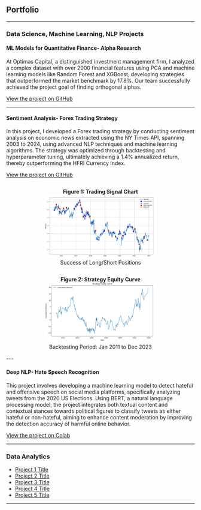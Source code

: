 ## Portfolio

---

### Data Science, Machine Learning, NLP Projects 

#### ML Models for Quantitative Finance- Alpha Research

At Optimas Capital, a distinguished investment management firm, I analyzed a complex dataset with over 2000 financial features using PCA and machine learning models like Random Forest and XGBoost, developing strategies that outperformed the market benchmark by 17.8%. Our team successfully achieved the project goal of finding orthogonal alphas.

[View the project on GitHub](https://github.com/athk13/Quantitative-Finance-ML-Model)

---
#### Sentiment Analysis- Forex Trading Strategy

In this project, I developed a Forex trading strategy by conducting sentiment analysis on economic news extracted using the NY Times API, spanning 2003 to 2024, using advanced NLP techniques and machine learning algorithms. The strategy was optimized through backtesting and hyperparameter tuning, ultimately achieving a 1.4% annualized return, thereby outperforming the HFRI Currency Index. 

[View the project on GitHub](https://github.com/athk13/FX-Sentiment-Analysis-Trading-Strategy)

<div style="display: flex; justify-content: space-around; align-items: flex-start; flex-wrap: wrap;">
  <figure>
    <strong><figcaption style="text-align: center;">Figure 1: Trading Signal Chart</figcaption></strong>
    <img src="images/Screenshot 2024-04-16 122044.png?raw=true" alt="Trading Signal Chart" style="width: 100%; max-width: 300px; height: auto;"/>
    <figcaption style="text-align: center;">Success of Long/Short Positions</figcaption>
  </figure>

  <figure>
    <strong><figcaption style="text-align: center;">Figure 2: Strategy Equity Curve</figcaption></strong>
    <img src="images/Screenshot 2024-04-16 122058.png?raw=true" alt="Equity Curve" style="width: 100%; max-width: 300px; height: auto;"/>
    <figcaption style="text-align: center;">Backtesting Period: Jan 2011 to Dec 2023</figcaption>
  </figure>
</div>
---

#### Deep NLP- Hate Speech Recognition

This project involves developing a machine learning model to detect hateful and offensive speech on social media platforms, specifically analyzing tweets from the 2020 US Elections. Using BERT, a natural language processing model, the project integrates both textual content and contextual stances towards political figures to classify tweets as either hateful or non-hateful, aiming to enhance content moderation by improving the detection accuracy of harmful online behavior.

[View the project on Colab](https://colab.research.google.com/drive/1rRiavPZYeSQPbQE0IoRFXuawqtjPFXta?usp=sharing)

---

### Data Analytics

- [Project 1 Title](http://example.com/)
- [Project 2 Title](http://example.com/)
- [Project 3 Title](http://example.com/)
- [Project 4 Title](http://example.com/)
- [Project 5 Title](http://example.com/)

---





